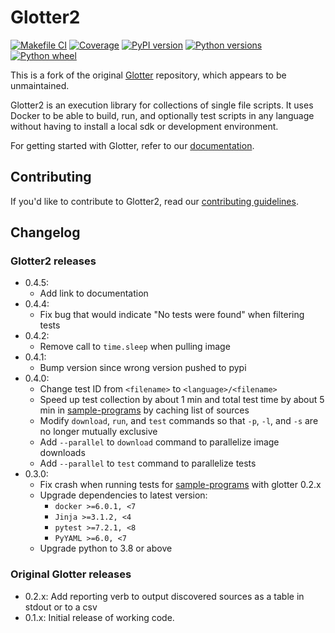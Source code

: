# Glotter2

[![Makefile CI](https://github.com/rzuckerm/glotter2/actions/workflows/makefile.yml/badge.svg)](https://github.com/rzuckerm/glotter2/actions/workflows/makefile.yml)
[![Coverage](https://rzuckerm.github.io/glotter2/badge.svg)](https://rzuckerm.github.io/glotter2/html_cov)
[![PyPI version](https://img.shields.io/pypi/v/glotter2)](https://pypi.org/project/glotter2)
[![Python versions](https://img.shields.io/pypi/pyversions/glotter2)](https://pypi.org/project/glotter2)
[![Python wheel](https://img.shields.io/pypi/wheel/glotter2)](https://pypi.org/project/glotter2)

This is a fork of the original [Glotter](https://github.com/auroq/glotter) repository, which
appears to be unmaintained.

Glotter2 is an execution library for collections of single file scripts. It uses Docker to be able to build, run, and optionally test scripts in any language without having to install a local sdk or development environment.

For getting started with Glotter, refer to our [documentation](https://rzuckerm.github.io/glotter2/).

## Contributing

If you'd like to contribute to Glotter2, read our [contributing guidelines](./CONTRIBUTING.md).

## Changelog

### Glotter2 releases

* 0.4.5:
  * Add link to documentation
* 0.4.4:
  * Fix bug that would indicate "No tests were found" when filtering tests
* 0.4.2:
  * Remove call to `time.sleep` when pulling image
* 0.4.1:
  * Bump version since wrong version pushed to pypi
* 0.4.0:
  * Change test ID from `<filename>` to `<language>/<filename>`
  * Speed up test collection by about 1 min and total test time by about
    5 min in [sample-programs][sample-programs] by caching list of sources
  * Modify `download`, `run`, and `test` commands so that `-p`, `-l`, and
    `-s` are no longer mutually exclusive
  * Add `--parallel` to `download` command to parallelize image downloads
  * Add `--parallel` to `test` command to parallelize tests
* 0.3.0:
  * Fix crash when running tests for [sample-programs][sample-programs]
    with glotter 0.2.x
  * Upgrade dependencies to latest version:
    * `docker >=6.0.1, <7`
    * `Jinja >=3.1.2, <4`
    * `pytest >=7.2.1, <8`
    * `PyYAML >=6.0, <7`
  * Upgrade python to 3.8 or above

### Original Glotter releases

* 0.2.x: Add reporting verb to output discovered sources as a table in stdout or to a csv
* 0.1.x: Initial release of working code.

[sample-programs]: https://github.com/TheRenegadeCoder/sample-programs
